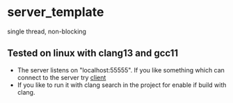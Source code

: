 # server_template
single thread, non-blocking


## Tested on linux with clang13 and gcc11
- The server listens on "localhost:55555". If you like something which can connect to the server try [client](https://github.com/werto87/client_template)
- If you like to run it with clang search in the project for enable if build with clang.
